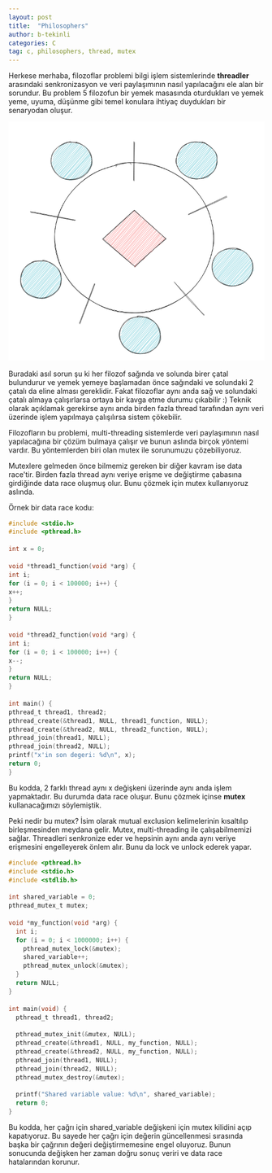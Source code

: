 ```yaml
---
layout: post
title:  "Philosophers"
author: b-tekinli
categories: C
tag: c, philosophers, thread, mutex
---
```


Herkese merhaba, filozoflar problemi bilgi işlem sistemlerinde **threadler** arasındaki senkronizasyon ve veri paylaşımının nasıl yapılacağını ele alan bir sorundur. Bu problem 5 filozofun bir yemek masasında oturdukları ve yemek yeme, uyuma, düşünme gibi temel konulara ihtiyaç duydukları bir senaryodan oluşur.

![philo](../assets/philosophers/philosophers.png)

Buradaki asıl sorun şu ki her filozof sağında ve solunda birer çatal bulundurur ve yemek yemeye başlamadan önce sağındaki ve solundaki 2 çatalı da eline alması gereklidir. Fakat filozoflar aynı anda sağ ve solundaki çatalı almaya çalışırlarsa ortaya bir kavga etme durumu çıkabilir :) Teknik olarak açıklamak gerekirse aynı anda birden fazla thread tarafından aynı veri üzerinde işlem yapılmaya çalışılırsa sistem çökebilir.

Filozofların bu problemi, multi-threading sistemlerde veri paylaşımının nasıl yapılacağına bir çözüm bulmaya çalışır ve bunun aslında birçok yöntemi vardır. Bu yöntemlerden biri olan mutex ile sorunumuzu çözebiliyoruz.

Mutexlere gelmeden önce bilmemiz gereken bir diğer kavram ise data race'tir. Birden fazla thread aynı veriye erişme ve değiştirme çabasına girdiğinde data race oluşmuş olur. Bunu çözmek için mutex kullanıyoruz aslında.

Örnek bir data race kodu:

```c
#include <stdio.h>
#include <pthread.h>

int x = 0;

void *thread1_function(void *arg) {
int i;
for (i = 0; i < 100000; i++) {
x++;
}
return NULL;
}

void *thread2_function(void *arg) {
int i;
for (i = 0; i < 100000; i++) {
x--;
}
return NULL;
}

int main() {
pthread_t thread1, thread2;
pthread_create(&thread1, NULL, thread1_function, NULL);
pthread_create(&thread2, NULL, thread2_function, NULL);
pthread_join(thread1, NULL);
pthread_join(thread2, NULL);
printf("x'in son degeri: %d\n", x);
return 0;
}
```

Bu kodda, 2 farklı thread aynı x değişkeni üzerinde aynı anda işlem yapmaktadır. Bu durumda data race oluşur. Bunu çözmek içinse **mutex** kullanacağımızı söylemiştik.

Peki nedir bu mutex?
İsim olarak mutual exclusion kelimelerinin kısaltılıp birleşmesinden meydana gelir. Mutex, multi-threading ile çalışabilmemizi sağlar. Threadleri senkronize eder ve hepsinin aynı anda aynı veriye erişmesini engelleyerek önlem alır. Bunu da lock ve unlock ederek yapar.


```c
#include <pthread.h>
#include <stdio.h>
#include <stdlib.h>

int shared_variable = 0;
pthread_mutex_t mutex;

void *my_function(void *arg) {
  int i;
  for (i = 0; i < 1000000; i++) {
    pthread_mutex_lock(&mutex);
    shared_variable++;
    pthread_mutex_unlock(&mutex);
  }
  return NULL;
}

int main(void) {
  pthread_t thread1, thread2;

  pthread_mutex_init(&mutex, NULL);
  pthread_create(&thread1, NULL, my_function, NULL);
  pthread_create(&thread2, NULL, my_function, NULL);
  pthread_join(thread1, NULL);
  pthread_join(thread2, NULL);
  pthread_mutex_destroy(&mutex);

  printf("Shared variable value: %d\n", shared_variable);
  return 0;
}
```

Bu kodda, her çağrı için shared_variable değişkeni için mutex kilidini açıp kapatıyoruz. Bu sayede her çağrı için değerin güncellenmesi sırasında başka bir çağrının değeri değiştirmemesine engel oluyoruz. Bunun sonucunda değişken her zaman doğru sonuç veriri ve data race hatalarından korunur.


